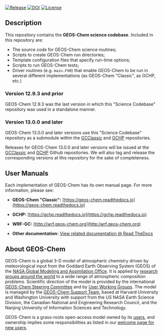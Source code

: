 [![Release](https://img.shields.io/github/v/release/geoschem/geos-chem?label=Latest%20Release)](http://wiki.geos-chem.org/GEOS-Chem_versions)
[![DOI](https://zenodo.org/badge/DOI/10.5281/zenodo.1343546.svg)](https://doi.org/10.5281/zenodo.1343546)
[![License](https://img.shields.io/badge/License-MIT-blue.svg)](https://github.com/geoschem/geos-chem/blob/master/LICENSE.txt)

## Description

This repository contains the __GEOS-Chem science codebase__.  Included in this repository are:

  * The source code for GEOS-Chem science routines;
  * Scripts to create GEOS-Chem run directories;
  * Template configuration files that specify run-time options;
  * Scripts to run GEOS-Chem tests;
  * Driver routines (e.g. `main.F90`) that enable GEOS-Chem to be run in several different implementations (as GEOS-Chem "Classic", as GCHP, etc.)

### Version 12.9.3 and prior

GEOS-Chem 12.9.3 was the last version in which this "Science Codebase" repository was used in a standalone manner.

### Version 13.0.0 and later

GEOS-Chem 13.0.0 and later versions use this "Science Codebase" repository as a  submodule within the [GCClassic](https://github.com/geoschem/GCClassic) and [GCHP](https://github.com/geoschem/GCHP) repositories.

Releases for GEOS-Chem 13.0.0 and later versions will be issued at the [GCClassic](https://github.com/geoschem/GCClassic) and [GCHP](https://github.com/geoschem/GCHP) Github repositories. We will also tag and release the corresponding versions at this repository for the sake of completeness.

## User Manuals

Each implementation of GEOS-Chem has its own manual page.  For more information, please see:

* __GEOS-Chem "Classic":__ [https://geos-chem.readthedocs.io](https://geos-chem.readthedocs.io)

* __GCHP:__ [https://gchp.readthedocs.io](https://gchp.readthedocs.io)

* __WRF-GC:__ [http://wrf.geos-chem.org](http:/wrf.geos-chem.org)

* __Other documentation:__ [View related documentation @ Read TheDocs](https://geos-chem.readthedocs.io/en/latest/geos-chem-shared-docs/supplemental-guides/related-docs.html)

## About GEOS-Chem

GEOS-Chem is a global 3-D model of atmospheric chemistry driven by meteorological input from the Goddard Earth Observing System (GEOS) of the [NASA Global Modeling and Assimilation Office](http://gmao.gsfc.nasa.gov/). It is applied by [research groups around the world](http://geos-chem.org/people.html) to a wide range of atmospheric composition problems. Scientific direction of the model is provided by the international [GEOS-Chem Steering Committee](http://geos-chem.org/steering-committee.html) and by [User Working Groups](http://geos-chem.org/working_groups.html). The model is managed by the [GEOS-Chem Support Team](http://geos-chem.org/support-team.html), based at Harvard University and Washington University with support from the US NASA Earth Science Division, the Canadian National and Engineering Research Council, and the Nanjing University of Information Sciences and Technology.

GEOS-Chem is a grass-roots open-access model owned by its [users](http://geos-chem.org/people.html), and ownership implies some responsibilities as listed in our [welcome page for new users](http://geos-chem.org/welcome.html).